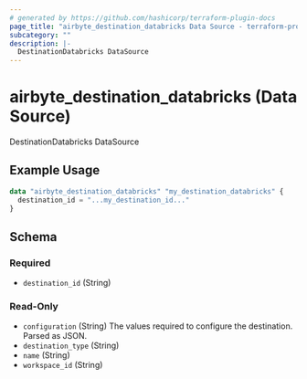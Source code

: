 ```yaml
---
# generated by https://github.com/hashicorp/terraform-plugin-docs
page_title: "airbyte_destination_databricks Data Source - terraform-provider-airbyte"
subcategory: ""
description: |-
  DestinationDatabricks DataSource
---
```


# airbyte_destination_databricks (Data Source)

DestinationDatabricks DataSource

## Example Usage

```terraform
data "airbyte_destination_databricks" "my_destination_databricks" {
  destination_id = "...my_destination_id..."
}
```

<!-- schema generated by tfplugindocs -->
## Schema

### Required

- `destination_id` (String)

### Read-Only

- `configuration` (String) The values required to configure the destination. Parsed as JSON.
- `destination_type` (String)
- `name` (String)
- `workspace_id` (String)


